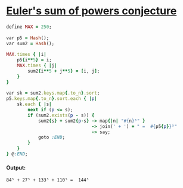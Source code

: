 [1]: http://rosettacode.org/wiki/Euler's_sum_of_powers_conjecture

# [Euler's sum of powers conjecture][1]

```ruby
define MAX = 250;
 
var p5 = Hash();
var sum2 = Hash();
 
MAX.times { |i|
    p5{i**5} = i;
    MAX.times { |j|
        sum2{i**5 + j**5} = [i, j];
    }
}
 
var sk = sum2.keys.map{.to_n}.sort;
p5.keys.map{.to_n}.sort.each { |p|
    sk.each { |s|
        next if (p <= s);
        if (sum2.exists(p - s)) {
            sum2{s} + sum2{p-s} -> map{|n| "#{n}⁵" }
                                -> join(' + ') + " =  #{p5{p}}⁵"
                                -> say;
            goto :END;
        }
    }
} @:END;
```

#### Output:
```
84⁵ + 27⁵ + 133⁵ + 110⁵ =  144⁵
```
